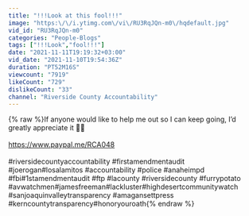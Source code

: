 ```yaml
---
title: "!!!Look at this fool!!!"
image: "https:\/\/i.ytimg.com\/vi\/RU3RqJQn-m0\/hqdefault.jpg"
vid_id: "RU3RqJQn-m0"
categories: "People-Blogs"
tags: ["!!!Look","fool!!!"]
date: "2021-11-11T19:19:32+03:00"
vid_date: "2021-11-10T19:54:36Z"
duration: "PT52M16S"
viewcount: "7919"
likeCount: "729"
dislikeCount: "33"
channel: "Riverside County Accountability"
---
```

{% raw %}If anyone would like to help me out so I can keep going, I’d greatly appreciate it 🙏🏽<br /><br /><a rel="nofollow" target="blank" href="https://www.paypal.me/RCA048">https://www.paypal.me/RCA048</a><br /><br />#riversidecountyaccountability #firstamendmentaudit #joerogan#losalamitos  #accountability #police #anaheimpd #fbi#1stamendmentaudit #ftp #lacounty #riversidecounty #furrypotato #avwatchmen#jamesfreeman#lackluster#highdesertcommunitywatch #sanjoaquinvalleytransparency #amagansettpress #kerncountytransparency#honoryouroath{% endraw %}
